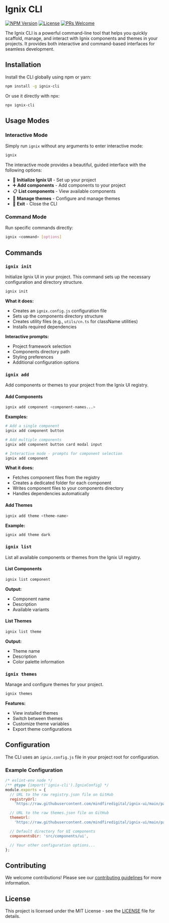 # Ignix CLI

[![NPM Version](https://img.shields.io/npm/v/ignix-cli.svg)](https://www.npmjs.com/package/@mindfiredigital/ignix-cli)
[![License](https://img.shields.io/npm/l/ignix-cli.svg)](https://github.com/mindfiredigital/ignix-ui/blob/main/LICENSE)
[![PRs Welcome](https://img.shields.io/badge/PRs-welcome-brightgreen.svg)](../../CONTRIBUTING.md)

The Ignix CLI is a powerful command-line tool that helps you quickly scaffold, manage, and interact with Ignix components and themes in your projects. It provides both interactive and command-based interfaces for seamless development.

## Installation

Install the CLI globally using npm or yarn:

```bash
npm install -g ignix-cli
```

Or use it directly with npx:

```bash
npx ignix-cli
```

## Usage Modes

### Interactive Mode

Simply run `ignix` without any arguments to enter interactive mode:

```bash
ignix
```

The interactive mode provides a beautiful, guided interface with the following options:

- 🚀 **Initialize Ignix UI** - Set up your project
- ➕ **Add components** - Add components to your project
- 📋 **List components** - View available components
- 🎨 **Manage themes** - Configure and manage themes
- 🚪 **Exit** - Close the CLI

### Command Mode

Run specific commands directly:

```bash
ignix <command> [options]
```

## Commands

### `ignix init`

Initialize Ignix UI in your project. This command sets up the necessary configuration and directory structure.

```bash
ignix init
```

**What it does:**

- Creates an `ignix.config.js` configuration file
- Sets up the components directory structure
- Creates utility files (e.g., `utils/cn.ts` for className utilities)
- Installs required dependencies

**Interactive prompts:**

- Project framework selection
- Components directory path
- Styling preferences
- Additional configuration options

### `ignix add`

Add components or themes to your project from the Ignix UI registry.

#### Add Components

```bash
ignix add component <component-names...>
```

**Examples:**

```bash
# Add a single component
ignix add component button

# Add multiple components
ignix add component button card modal input

# Interactive mode - prompts for component selection
ignix add component
```

**What it does:**

- Fetches component files from the registry
- Creates a dedicated folder for each component
- Writes component files to your components directory
- Handles dependencies automatically

#### Add Themes

```bash
ignix add theme <theme-name>
```

**Example:**

```bash
ignix add theme dark
```

### `ignix list`

List all available components or themes from the Ignix UI registry.

#### List Components

```bash
ignix list component
```

**Output:**

- Component name
- Description
- Available variants

#### List Themes

```bash
ignix list theme
```

**Output:**

- Theme name
- Description
- Color palette information

### `ignix themes`

Manage and configure themes for your project.

```bash
ignix themes
```

**Features:**

- View installed themes
- Switch between themes
- Customize theme variables
- Export theme configurations

## Configuration

The CLI uses an `ignix.config.js` file in your project root for configuration.

### Example Configuration

```javascript
/* eslint-env node */
/** @type {import('ignix-cli').IgnixConfig} */
module.exports = {
  // URL to the raw registry.json file on GitHub
  registryUrl:
    'https://raw.githubusercontent.com/mindfiredigital/ignix-ui/main/packages/registry/registry.json',

  // URL to the raw themes.json file on GitHub
  themeUrl:
    'https://raw.githubusercontent.com/mindfiredigital/ignix-ui/main/packages/registry/themes.json',

  // Default directory for UI components
  componentsDir: 'src/components/ui',

  // Your other configuration options...
};
```

## Contributing

We welcome contributions! Please see our [contributing guidelines](https://mindfiredigital.github.io/ignix-ui/docs/contribution-guide/how-to-contribute) for more information.

## License

This project is licensed under the MIT License - see the [LICENSE](https://github.com/mindfiredigital/ignix-ui/blob/main/LICENSE) file for details.
